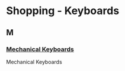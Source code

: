 # Shopping - Keyboards

## M

### [Mechanical Keyboards](https://mechanicalkeyboards.com/)

Mechanical Keyboards
